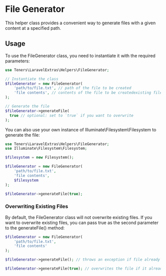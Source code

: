 # File Generator

This helper class provides a convenient way to generate files with a given content at a specified path.

## Usage
To use the FileGenerator class, you need to instantiate it with the required parameters:

```php 
use Teners\LaravelExtras\Helpers\FileGenerator;

// Instantiate the class
$fileGenerator = new FileGenerator(
    'path/to/file.txt', // path of the file to be created
    'file contents', // contents of the file to be createdexisting files
);

// Generate the file
$fileGenerator->generateFile(
  true // optional: set to `true` if you want to overwrite 
);
```

You can also use your own instance of Illuminate\Filesystem\Filesystem to generate the file:

```php
use Teners\LaravelExtras\Helpers\FileGenerator;
use Illuminate\Filesystem\Filesystem;

$filesystem = new Filesystem();

$fileGenerator = new FileGenerator(
    'path/to/file.txt',
    'file contents',
    $filesystem
);

$fileGenerator->generateFile(true);
```

### Overwriting Existing Files
By default, the FileGenerator class will not overwrite existing files. If you want to overwrite existing files, you can pass true as the second parameter to the generateFile() method:

```php
$fileGenerator = new FileGenerator(
    'path/to/file.txt',
    'file contents'
);

$fileGenerator->generateFile(); // throws an exception if file already exists

$fileGenerator->generateFile(true); // overwrites the file if it already exists
```